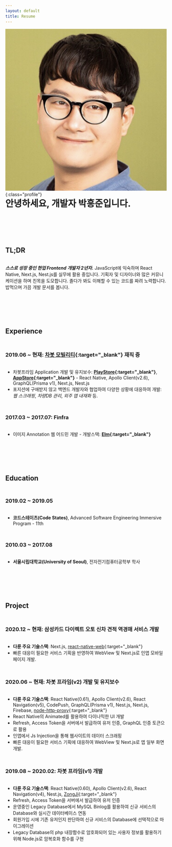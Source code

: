 ```yaml
---
layout: default
title: Resume
---
```


![Profile](/assets/img/profile.jpg){:class="profile"}

# 안녕하세요, 개발자 박흥준입니다.

## TL;DR

**_스스로 성장 중인 현업 Frontend 개발자 2년차._** JavaScript에 익숙하며 React Native, Next.js, Nest.js를 실무에 활용 중입니다. 기획자 및 디자이너와 많은 커뮤니케이션을 하며 친목을 도모합니다. 졸다가 봐도 이해할 수 있는 코드를 짜려 노력합니다. 밥먹으며 가끔 개발 문서를 봅니다.

## Experience

### 2019.06 ~ 현재: [차봇 모빌리티](https://www.chabot.kr/){:target="_blank"} 재직 중

- 차봇프라임 Application 개발 및 유지보수: **[PlayStore](https://play.google.com/store/apps/details?id=com.chabotprime&hl=ko&gl=US){:target="_blank"}**, **[AppStore](https://apps.apple.com/kr/app/%EC%B0%A8%EB%B4%87%ED%94%84%EB%9D%BC%EC%9E%84/id1492427449){:target="_blank"}** - React Native, Apollo Client(v2.6), GraphQL(Prisma v1), Next.js, Nest.js
- 포지션에 구애받지 않고 백엔드 개발자와 협업하여 다양한 상황에 대응하여 개발: _웹 스크래핑_, _차량DB 관리_, _외주 앱 내재화_ 등.

### 2017.03 ~ 2017.07: Finfra

- 이미지 Annotation 웹 어드민 개발 - 개발스택: **[Elm](https://elm-lang.org/){:target="_blank"}**

## Education

### 2019.02 ~ 2019.05

- **코드스테이츠(Code States)**, Advanced Software Engineering Immersive Program - 11th

### 2010.03 ~ 2017.08

- **서울시립대학교(University of Seoul)**, 전자전기컴퓨터공학부 학사

## Project

### 2020.12 ~ 현재: 삼성카드 다이렉트 오토 신차 견적 역경매 서비스 개발

- **다룬 주요 기술스택**: Next.js, [react-native-web](https://necolas.github.io/react-native-web/docs/){:target="_blank"}
- 빠른 대응이 필요한 서비스 기획을 반영하여 WebView 및 Next.js로 인앱 모바일 페이지 개발.

### 2020.06 ~ 현재: 차봇 프라임(v2) 개발 및 유지보수

- **다룬 주요 기술스택**: React Native(0.61), Apollo Client(v2.6), React Navigation(v5), CodePush, GraphQL(Prisma v1), Nest.js, Next.js, Firebase, [node-http-proxy](https://www.npmjs.com/package/http-proxy){:target="_blank"}
- React Native의 Animated를 활용하여 다이나믹한 UI 개발
- Refresh, Access Token을 서버에서 발급하여 유저 인증, GraphQL 인증 토큰으로 활용
- 인앱에서 Js Injection을 통해 웹사이트의 데이터 스크래핑
- 빠른 대응이 필요한 서비스 기획에 대응하여 WebView 및 Next.js로 앱 일부 화면 개발.

### 2019.08 ~ 2020.02: 차봇 프라임(v1) 개발

- **다룬 주요 기술스택**: React Native(0.60), Apollo Client(v2.6), React Navigation(v4), Nest.js, [ZongJi](https://www.npmjs.com/package/zongji){:target="_blank"}
- Refresh, Access Token을 서버에서 발급하여 유저 인증
- 운영중인 Legacy Database에서 MySQL Binlog를 활용하여 신규 서비스의 Database와 실시간 데이터베이스 연동
- 회원가입 시에 기존 유저인지 판단하여 신규 서비스의 Database에 선택적으로 마이그레이션
- Legacy Database의 php 내장함수로 암호화되어 있는 사용자 정보를 활용하기 위해 Node.js로 암복호화 함수를 구현

<style>
h2, h3, h4, h5 {
  margin: 3rem 0 2rem;
}

h1 {
  margin: -1rem 0 4rem;
}

h2 {
  margin-top: 7.2rem;
}

.profile {
  border-radius: 50%;
  width: 18rem;
  margin-bottom: 8rem;
}

.easy-to-print {
  position: absolute;
  right: 20px;
  top: 20px;
  font-size: 1.6rem;
  font-weight: 700;
  transform: rotate(45deg) translate(calc(50% / 1.414),calc(50% / 1.414));
}

@media (min-width: 720px) {
  .profile {
    position: absolute;
    width: 12rem;
    left: 50vw;
    transform: translateX(calc(-50% + 340px - 6rem - 2rem));
    border-radius: 50%;
  }
}

@media print {
  .no-print {
    display: none;
  }
}
</style>

<script>
  document.querySelector('header').hidden = true;
  var banner = document.createElement('div');
  var bannerText = document.createTextNode('PDF 출력하기 좋습니다!');
  banner.className = 'easy-to-print no-print';
  banner.appendChild(bannerText);
  document.querySelector('body').appendChild(banner);
</script>
